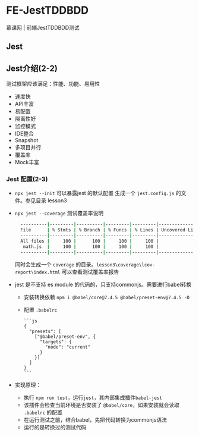 # FE-JestTDDBDD

慕课网 | 前端JestTDDBDD测试

## Jest

## Jest介绍(2-2)
测试框架应该满足：性能、功能、易用性

* 速度快
* API丰富
* 易配置
* 隔离性好
* 监控模式
* IDE整合
* Snapshot
* 多项目并行
* 覆盖率
* Mock丰富

### Jest 配置(2-3)

* `npx jest --init` 可以暴露jest 的默认配置 生成一个 `jest.config.js` 的文件。参见目录 lesson3
* `npx jest --coverage` 测试覆盖率说明
  
  ```bash
    ----------|---------|----------|---------|---------|-------------------
    File      | % Stmts | % Branch | % Funcs | % Lines | Uncovered Line #s 
    ----------|---------|----------|---------|---------|-------------------
    All files |     100 |      100 |     100 |     100 |                   
     math.js  |     100 |      100 |     100 |     100 |                   
    ----------|---------|----------|---------|---------|-------------------
  ```
  
  同时会生成一个 `coverage` 的目录。`lesson3\coverage\lcov-report\index.html` 可以查看测试覆盖率报告

* jest 是不支持 es module 的代码的，只支持commonjs。需要进行babel转换
  * 安装转换依赖 `npm i @babel/core@7.4.5 @babel/preset-env@7.4.5 -D`
  * 配置 `.babelrc`
    
        ```js
        {
          "presets": [
            ["@babel/preset-env", {
              "targets": {
                "node": "current"
              }
            }]
          ]
        }
        ```
* 实现原理：
  * 执行 `npm run test`，运行`jest`，其内部集成插件`babel-jest`
  * 该插件会检查当前环境是否安装了 `@babel/core`，如果安装就会读取 `.babelrc` 的配置
  * 在运行测试之前，结合babel，先把代码转换为commonjs语法
  * 运行的是转换过的测试代码
